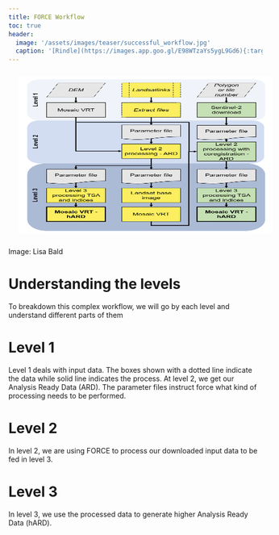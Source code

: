 ```yaml
---
title: FORCE Workflow
toc: true
header:
  image: '/assets/images/teaser/successful_workflow.jpg'
  caption: '[Rindle](https://images.app.goo.gl/E98WTzaYs5ygL9Gd6){:target="_blank"}'
---
```


<img src="force_workflow.png" width="570" height="313" align="centre" vspace="10" hspace="20">

Image: Lisa Bald

# Understanding the levels

To breakdown this complex workflow, we will go by each level and understand different parts of them

# Level 1

Level 1 deals with input data. The boxes shown with a dotted line indicate the data while solid line indicates the process. At level 2, we get our Analysis Ready Data (ARD).
The parameter files instruct force what kind of processing needs to be performed.

# Level 2 

In level 2, we are using FORCE to process our downloaded input data to be fed in level 3.

# Level 3

In level 3, we use the processed data to generate higher Analysis Ready Data (hARD).